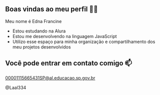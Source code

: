 ## Boas vindas ao meu perfil 💙💙

Meu nome é Edna Francine

- Estou estudando na Alura
- Estou me desenvolvendo na linguagem JavaScript
- Utilizo esse espaço para minha organização e compartilhamento dos meu projetos desenvolvidos

  
## Você pode entrar em contato comigo 📫

00001115665431SP@al.educacao.sp.gov.br

@Laal334


